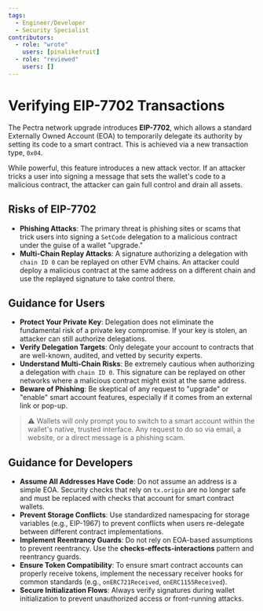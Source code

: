 ```yaml
---
tags:
  - Engineer/Developer
  - Security Specialist
contributors:
  - role: "wrote"
    users: [pinalikefruit]
  - role: "reviewed"
    users: [] 
---
```


# Verifying EIP-7702 Transactions

The Pectra network upgrade introduces **EIP-7702**, which allows a standard Externally Owned Account (EOA) to temporarily delegate its authority by setting its code to a smart contract. This is achieved via a new transaction type, `0x04`.

While powerful, this feature introduces a new attack vector. If an attacker tricks a user into signing a message that sets the wallet's code to a malicious contract, the attacker can gain full control and drain all assets.

## Risks of EIP-7702

- **Phishing Attacks**: The primary threat is phishing sites or scams that trick users into signing a `SetCode` delegation to a malicious contract under the guise of a wallet "upgrade."
- **Multi-Chain Replay Attacks**: A signature authorizing a delegation with `chain ID 0` can be replayed on other EVM chains. An attacker could deploy a malicious contract at the same address on a different chain and use the replayed signature to take control there.

## Guidance for Users

- **Protect Your Private Key**: Delegation does not eliminate the fundamental risk of a private key compromise. If your key is stolen, an attacker can still authorize delegations.
- **Verify Delegation Targets**: Only delegate your account to contracts that are well-known, audited, and vetted by security experts.
- **Understand Multi-Chain Risks**: Be extremely cautious when authorizing a delegation with `chain ID 0`. This signature can be replayed on other networks where a malicious contract might exist at the same address.
- **Beware of Phishing**: Be skeptical of any request to "upgrade" or "enable" smart account features, especially if it comes from an external link or pop-up.

> ⚠️ Wallets will only prompt you to switch to a smart account within the wallet's native, trusted interface. Any request to do so via email, a website, or a direct message is a phishing scam.

## Guidance for Developers

- **Assume All Addresses Have Code**: Do not assume an address is a simple EOA. Security checks that rely on `tx.origin` are no longer safe and must be replaced with checks that account for smart contract wallets.
- **Prevent Storage Conflicts**: Use standardized namespacing for storage variables (e.g., EIP-1967) to prevent conflicts when users re-delegate between different contract implementations.
- **Implement Reentrancy Guards**: Do not rely on EOA-based assumptions to prevent reentrancy. Use the **checks-effects-interactions** pattern and reentrancy guards.
- **Ensure Token Compatibility**: To ensure smart contract accounts can properly receive tokens, implement the necessary receiver hooks for common standards (e.g., `onERC721Received`, `onERC1155Received`).
- **Secure Initialization Flows**: Always verify signatures during wallet initialization to prevent unauthorized access or front-running attacks.